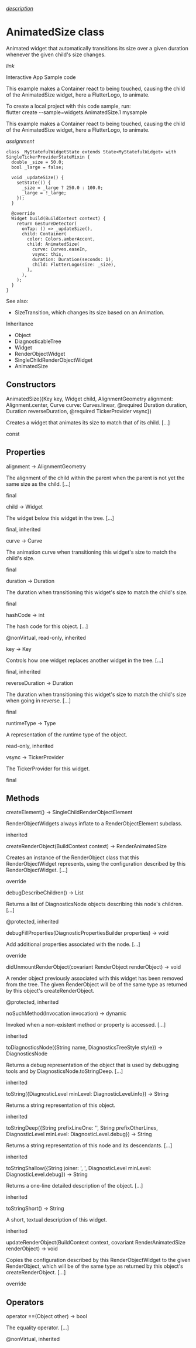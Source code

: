 [*description*][description]

# AnimatedSize class #

Animated widget that automatically transitions its size over a given duration whenever the given child's size changes.

 *link* 

Interactive App Sample code

This example makes a Container react to being touched, causing the child of the AnimatedSize widget, here a FlutterLogo, to animate.

To create a local project with this code sample, run:  
flutter create --sample=widgets.AnimatedSize.1 mysample

This example makes a Container react to being touched, causing the child of the AnimatedSize widget, here a FlutterLogo, to animate.

*assignment*

    class _MyStatefulWidgetState extends State<MyStatefulWidget> with SingleTickerProviderStateMixin {
      double _size = 50.0;
      bool _large = false;
    
      void _updateSize() {
        setState(() {
          _size = _large ? 250.0 : 100.0;
          _large = !_large;
        });
      }
    
      @override
      Widget build(BuildContext context) {
        return GestureDetector(
          onTap: () => _updateSize(),
          child: Container(
            color: Colors.amberAccent,
            child: AnimatedSize(
              curve: Curves.easeIn,
              vsync: this,
              duration: Duration(seconds: 1),
              child: FlutterLogo(size: _size),
            ),
          ),
        );
      }
    }

See also:

 *  SizeTransition, which changes its size based on an Animation.

Inheritance

 *  Object
 *  DiagnosticableTree
 *  Widget
 *  RenderObjectWidget
 *  SingleChildRenderObjectWidget
 *  AnimatedSize

## Constructors ##

AnimatedSize(\{Key key, Widget child, AlignmentGeometry alignment: Alignment.center, Curve curve: Curves.linear, @required Duration duration, Duration reverseDuration, @required TickerProvider vsync\})

Creates a widget that animates its size to match that of its child. \[...\]

const

## Properties ##

alignment → AlignmentGeometry

The alignment of the child within the parent when the parent is not yet the same size as the child. \[...\]

final

child → Widget

The widget below this widget in the tree. \[...\]

final, inherited

curve → Curve

The animation curve when transitioning this widget's size to match the child's size.

final

duration → Duration

The duration when transitioning this widget's size to match the child's size.

final

hashCode → int

The hash code for this object. \[...\]

@nonVirtual, read-only, inherited

key → Key

Controls how one widget replaces another widget in the tree. \[...\]

final, inherited

reverseDuration → Duration

The duration when transitioning this widget's size to match the child's size when going in reverse. \[...\]

final

runtimeType → Type

A representation of the runtime type of the object.

read-only, inherited

vsync → TickerProvider

The TickerProvider for this widget.

final

## Methods ##

createElement() → SingleChildRenderObjectElement

RenderObjectWidgets always inflate to a RenderObjectElement subclass.

inherited

createRenderObject(BuildContext context) → RenderAnimatedSize

Creates an instance of the RenderObject class that this RenderObjectWidget represents, using the configuration described by this RenderObjectWidget. \[...\]

override

debugDescribeChildren() → List<DiagnosticsNode>

Returns a list of DiagnosticsNode objects describing this node's children. \[...\]

@protected, inherited

debugFillProperties(DiagnosticPropertiesBuilder properties) → void

Add additional properties associated with the node. \[...\]

override

didUnmountRenderObject(covariant RenderObject renderObject) → void

A render object previously associated with this widget has been removed from the tree. The given RenderObject will be of the same type as returned by this object's createRenderObject.

@protected, inherited

noSuchMethod(Invocation invocation) → dynamic

Invoked when a non-existent method or property is accessed. \[...\]

inherited

toDiagnosticsNode(\{String name, DiagnosticsTreeStyle style\}) → DiagnosticsNode

Returns a debug representation of the object that is used by debugging tools and by DiagnosticsNode.toStringDeep. \[...\]

inherited

toString(\{DiagnosticLevel minLevel: DiagnosticLevel.info\}) → String

Returns a string representation of this object.

inherited

toStringDeep(\{String prefixLineOne: '', String prefixOtherLines, DiagnosticLevel minLevel: DiagnosticLevel.debug\}) → String

Returns a string representation of this node and its descendants. \[...\]

inherited

toStringShallow(\{String joiner: ', ', DiagnosticLevel minLevel: DiagnosticLevel.debug\}) → String

Returns a one-line detailed description of the object. \[...\]

inherited

toStringShort() → String

A short, textual description of this widget.

inherited

updateRenderObject(BuildContext context, covariant RenderAnimatedSize renderObject) → void

Copies the configuration described by this RenderObjectWidget to the given RenderObject, which will be of the same type as returned by this object's createRenderObject. \[...\]

override

## Operators ##

operator ==(Object other) → bool

The equality operator. \[...\]

@nonVirtual, inherited


[description]: https://github.com/flutter/flutter/blob/master/packages/flutter/lib/src/widgets/animated_size.dart#L54